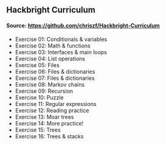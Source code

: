 ## Hackbright Curriculum
#### Source: https://github.com/chriszf/Hackbright-Curriculum

- Exercise 01: Conditionals & variables
- Exercise 02: Math & functions
- Exercise 03: Interfaces & main loops
- Exercise 04: List operations
- Exercise 05: Files
- Exercise 06: Files & dictionaries
- Exercise 07: Files & dictionaries
- Exercise 08: Markov chains
- Exercise 09: Recursion
- Exercise 10: Puzzle
- Exercise 11: Regular expressions
- Exercise 12: Reading practice
- Exercise 13: Moar trees
- Exercise 14: More practice!
- Exercise 15: Trees
- Exercise 16: Trees & stacks
